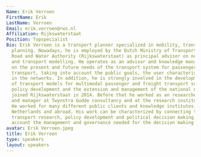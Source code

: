 ```yaml
---
Name: Erik Verroen
FirstName: Erik
LastName: Verroen
Email: erik.verroen@rws.nl
Affiliation: Rijkswaterstaat
Position: Topspecialist
Bio: Erik Verroen is a transport planner specialized in mobility, transport and spatial
  planning. Nowadays, he is employed by the Dutch Ministry of Transport and the National
  Road and Water Authority (Rijkswaterstaat) as principal advisor on network development
  and transport modelling. He operates as an advisor and knowledge manager, focusing
  on the present and future needs of the transport system for passenger and freight
  transport, taking into account the public goals, the user characteristics and developments
  in the networks. In addition, he is strongly involved in the development and use
  of transport models for multimodal passenger and freight transport supporting national
  policy development and the extension and management of the national networks.Erik
  joined Rijkswaterstaat in 2014. Before that he worked as an researcher, consultant
  and manager at Twynstra Gudde consultancy and at the research institute of TNO.
  He worked for many different public clients and knowledge institutes, both in the
  Netherlands and abroad. His work can be characterized by connecting the worlds of
  transport research, policy development and political decision making, taken into
  account the management and governance needed for the decision making process.
avatar: Erik Verroen.jpeg
title: Erik Verroen
type: speakers
layout: speakers
---
```

